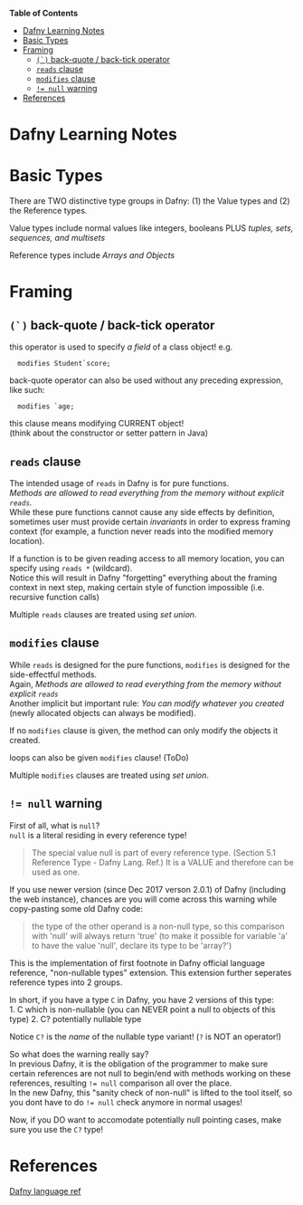 <!-- markdown-toc start - Don't edit this section. Run M-x markdown-toc-generate-toc again -->
**Table of Contents**

- [Dafny Learning Notes](#dafny-learning-notes)
- [Basic Types](#basic-types)
- [Framing](#framing)
    - [``(`)`` back-quote / back-tick operator](#-back-quote--back-tick-operator)
    - [`reads` clause](#reads-clause)
    - [`modifies` clause](#modifies-clause)
    - [`!= null` warning](#-null-warning)
- [References](#references)

<!-- markdown-toc end -->
# Dafny Learning Notes 



# Basic Types 
There are TWO distinctive type groups in Dafny: (1) the Value types and (2) the Reference types. 

Value types include normal values like integers, booleans PLUS _tuples, sets, sequences, and multisets_  

Reference types include _Arrays and Objects_  


# Framing

## ``(`)`` back-quote / back-tick operator 
this operator is used to specify _a field_ of a class object! 
e.g. 
```
  modifies Student`score;
```

back-quote operator can also be used without any preceding expression, like such: 
```
  modifies `age; 
```
this clause means modifying CURRENT object!  
(think about the constructor or setter pattern in Java) 


## `reads` clause 
The intended usage of `reads` in Dafny is for pure functions.  
*Methods are allowed to read everything from the memory without explicit `reads`.*  
While these pure functions cannot cause any side effects by definition, sometimes user must provide certain _invariants_ in order to express framing context (for example, a function never reads into the modified memory location).   

If a function is to be given reading access to all memory location, you can specify using `reads *` (wildcard).  
Notice this will result in Dafny "forgetting" everything about the framing context in next step, making certain style of function impossible (i.e. recursive function calls)  

Multiple `reads` clauses are treated using _set union_.  


## `modifies` clause 
While `reads` is designed for the pure functions, `modifies` is designed for the side-effectful methods.  
Again, *Methods are allowed to read everything from the memory without explicit `reads`*  
Another implicit but important rule: *You can modify whatever you created* (newly allocated objects can always be modified).  

If no `modifies` clause is given, the method can only modify the objects it created.  

loops can also be given `modifies` clause! (ToDo)  

Multiple `modifies` clauses are treated using _set union_.  

## `!= null` warning
First of all, what is `null`?  
`null` is a literal residing in every reference type!  
> The special value null is part of every reference type. (Section 5.1 Reference Type - Dafny Lang. Ref.)
It is a VALUE and therefore can be used as one.  

If you use newer version (since Dec 2017 verson 2.0.1) of Dafny (including the web instance), chances are you will come across this warning while copy-pasting some old Dafny code: 

> the type of the other operand is a non-null type, so this comparison with 'null' will always return 'true' (to make it possible for variable 'a' to have the value 'null', declare its type to be 'array?<int>')	

This is the implementation of first footnote in Dafny official language reference, "non-nullable types" extension. This extension further seperates reference types into 2 groups. 

In short, if you have a type `C` in Dafny, you have 2 versions of this type:  
	1. C which is non-nullable (you can NEVER point a null to objects of this type)
	2. C? potentially nullable type
	
Notice `C?` is the _name_ of the nullable type variant! (`?` is NOT an operator!)  

So what does the warning really say?  
In previous Dafny, it is the obligation of the programmer to make sure certain references are not null to begin/end with methods working on these references, resulting `!= null` comparison all over the place.  
In the new Dafny, this "sanity check of non-null" is lifted to the tool itself, so you dont have to do `!= null` check anymore in normal usages!  

Now, if you DO want to accomodate potentially null pointing cases, make sure you use the `C?` type!  



# References
[Dafny language ref](https://github.com/Microsoft/dafny/blob/master/Docs/DafnyRef/out/DafnyRef.pdf)

